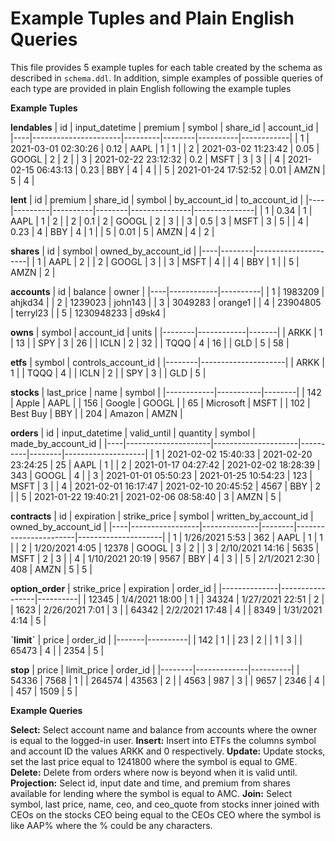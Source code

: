 # Example Tuples and Plain English Queries

This file provides 5 example tuples for each table created by the schema as described in `schema.ddl`. In addition, simple examples of possible queries of each type are provided in plain English following the example tuples

**Example Tuples**

**lendables**
| id | input_datetime       | premium | symbol | share_id | account_id |
|----|----------------------|---------|--------|----------|------------|
| 1  | 2021-03-01  02:30:26 | 0.12    | AAPL   | 1        | 1          |
| 2  | 2021-03-02  11:23:42 | 0.05    | GOOGL  | 2        | 2          |
| 3  | 2021-02-22  23:12:32 | 0.2     | MSFT   | 3        | 3          |
| 4  | 2021-02-15  06:43:13 | 0.23    | BBY    | 4        | 4          |
| 5  | 2021-01-24  17:52:52 | 0.01    | AMZN   | 5        | 4          |

**lent**
| id | premium | share_id | symbol | by_account_id | to_account_id |
|----|---------|----------|--------|---------------|---------------|
| 1  | 0.34    | 1        | AAPL   | 1             | 2             |
| 2  | 0.1     | 2        | GOOGL  | 2             | 3             |
| 3  | 0.5     | 3        | MSFT   | 3             | 5             |
| 4  | 0.23    | 4        | BBY    | 4             | 1             |
| 5  | 0.01    | 5        | AMZN   | 4             | 2             |

**shares**
| id | symbol | owned_by_account_id |
|----|--------|---------------------|
| 1  | AAPL   | 2                   |
| 2  | GOOGL  | 3                   |
| 3  | MSFT   | 4                   |
| 4  | BBY    | 1                   |
| 5  | AMZN   | 2                   |

**accounts**
| id | balance    | owner    |
|----|------------|----------|
| 1  | 1983209    | ahjkd34  |
| 2  | 1239023    | john143  |
| 3  | 3049283    | orange1  |
| 4  | 23904805   | terryl23 |
| 5  | 1230948233 | d9sk4    |

**owns**
| symbol | account_id | units |
|--------|------------|-------|
| ARKK   | 1          | 13    |
| SPY    | 3          | 26    |
| ICLN   | 2          | 32    |
| TQQQ   | 4          | 16    |
| GLD    | 5          | 58    |

**etfs**
| symbol | controls_account_id |
|--------|---------------------|
| ARKK   | 1                   |
| TQQQ   | 4                   |
| ICLN   | 2                   |
| SPY    | 3                   |
| GLD    | 5                   |

**stocks**
| last_price | name      | symbol |
|------------|-----------|--------|
| 142        | Apple     | AAPL   |
| 156        | Google    | GOOGL  |
| 65         | Microsoft | MSFT   |
| 102        | Best Buy  | BBY    |
| 204        | Amazon    | AMZN   |

**orders**
| id | input_datetime      | valid_until         | quantity | symbol | made_by_account_id |
|----|---------------------|---------------------|----------|--------|--------------------|
| 1  | 2021-02-02 15:40:33 | 2021-02-20 23:24:25 | 25       | AAPL   | 1                  |
| 2  | 2021-01-17 04:27:42 | 2021-02-02 18:28:39 | 343      | GOOGL  | 4                  |
| 3  | 2021-01-01 05:50:23 | 2021-01-25 10:54:23 | 123      | MSFT   | 3                  |
| 4  | 2021-02-01 16:17:47 | 2021-02-10 20:45:52 | 4567     | BBY    | 2                  |
| 5  | 2021-01-22 19:40:21 | 2021-02-06 08:58:40 | 3        | AMZN   | 5                  |

**contracts**
| id | expiration      | strike_price | symbol | written_by_account_id | owned_by_account_id |
|----|-----------------|--------------|--------|-----------------------|---------------------|
| 1  | 1/26/2021 5:53  | 362          | AAPL   | 1                     | 1                   |
| 2  | 1/20/2021 4:05  | 12378        | GOOGL  | 3                     | 2                   |
| 3  | 2/10/2021 14:16 | 5635         | MSFT   | 2                     | 3                   |
| 4  | 1/10/2021 20:19 | 9567         | BBY    | 4                     | 3                   |
| 5  | 2/1/2021 2:30   | 408          | AMZN   | 5                     | 5                   |

**option_order**
| strike_price | expiration      | order_id |
|--------------|-----------------|----------|
| 12345        | 1/4/2021 18:00  | 1        |
| 34324        | 1/27/2021 22:51 | 2        |
| 1623         | 2/26/2021 7:01  | 3        |
| 64342        | 2/2/2021 17:48  | 4        |
| 8349         | 1/31/2021 4:14  | 5        |

**\`limit\`**
| price | order_id |
|-------|----------|
| 142   | 1        |
| 23    | 2        |
| 1     | 3        |
| 65473 | 4        |
| 2354  | 5        |

**stop**
| price  | limit_price | order_id |
|--------|-------------|----------|
| 54336  | 7568        | 1        |
| 264574 | 43563       | 2        |
| 4563   | 987         | 3        |
| 9657   | 2346        | 4        |
| 457    | 1509        | 5        |

**Example Queries**

**Select:** Select account name and balance from accounts where the owner is equal to the logged-in user.
**Insert:** Insert into ETFs the columns symbol and account ID the values ARKK and 0 respectively.
**Update:** Update stocks, set the last price equal to 1241800 where the symbol is equal to GME.
**Delete:** Delete from orders where now is beyond when it is valid until.
**Projection:** Select id, input date and time, and premium from shares available for lending where the symbol is equal to AMC.
**Join:** Select symbol, last price, name, ceo, and ceo_quote from stocks inner joined with CEOs on the stocks CEO being equal to the CEOs CEO where the symbol is like AAP% where the % could be any characters.
